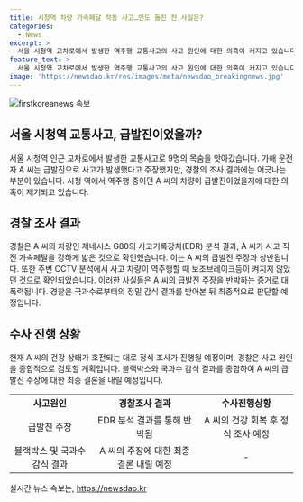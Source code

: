 ```yaml
---
title: 시청역 차량 가속페달 작동 사고…인도 돌진 전 사실은?
categories:
  - News
excerpt: >
  서울 시청역 교차로에서 발생한 역주행 교통사고의 사고 원인에 대한 의혹이 커지고 있습니다. 가해 운전자 A(68) 씨는 급발진을 주장했지만, 경찰은 사고기록장치(EDR)를 분석하여 사고 직전에 액셀을 강하게 밟았다고 밝혔습니다. 브레이크등 미점등과 액셀 주행기록은 A 씨의 주장을 뒷받침하지 않는다고 전해졌으며, 경찰은 최종 판단을 위해 국과수 정밀 감식 결과를 기다리고 있습니다. A 씨의 건강 상태 호전 후 정식 조사를 진행할 예정이며, 경찰은 여러 증거를 종합적으로 검토해 수사할 것으로 밝혔습니다.
feature_text: >
  서울 시청역 교차로에서 발생한 역주행 교통사고의 사고 원인에 대한 의혹이 커지고 있습니다. 가해 운전자 A(68) 씨는 급발진을 주장했지만, 경찰은 사고기록장치(EDR)를 분석하여 사고 직전에 액셀을 강하게 밟았다고 밝혔습니다. 브레이크등 미점등과 액셀 주행기록은 A 씨의 주장을 뒷받침하지 않는다고 전해졌으며, 경찰은 최종 판단을 위해 국과수 정밀 감식 결과를 기다리고 있습니다. A 씨의 건강 상태 호전 후 정식 조사를 진행할 예정이며, 경찰은 여러 증거를 종합적으로 검토해 수사할 것으로 밝혔습니다.
image: 'https://newsdao.kr/res/images/meta/newsdao_breakingnews.jpg'
---
```


<p><img src="https://newsdao.kr/res/images/meta/newsdao_breakingnews.jpg" alt="firstkoreanews 속보" /></p>

<h2 data-ke-size="size26">서울 시청역 교통사고, 급발진이었을까?</h2>

<p data-ke-size="size16">서울 시청역 인근 교차로에서 발생한 교통사고로 9명의 목숨을 앗아갔습니다. 가해 운전자 A 씨는 급발진으로 사고가 발생했다고 주장했지만, 경찰의 조사 결과에는 어긋나는 부분이 있습니다. 시청 역에서 역주행 중이던 A 씨의 차량이 급발진이었을지에 대한 의혹이 제기되고 있습니다.</p>

<h2 data-ke-size="size26">경찰 조사 결과</h2>

<p data-ke-size="size16">경찰은 A 씨의 차량인 제네시스 G80의 사고기록장치(EDR) 분석 결과, A 씨가 사고 직전 가속페달을 강하게 밟은 것으로 확인했습니다. 이는 A 씨의 급발진 주장과 상반됩니다. 또한 주변 CCTV 분석에서 사고 차량이 역주행할 때 보조브레이크등이 켜지지 않았던 것으로 확인되었습니다. 이러한 사실들은 A 씨의 급발진 주장을 반박하는 증거로 대폭력됩니다. 경찰은 국과수로부터의 정밀 감식 결과를 받아본 뒤 최종적으로 판단할 예정입니다.</p>

<h2 data-ke-size="size26">수사 진행 상황</h2>

<p data-ke-size="size16">현재 A 씨의 건강 상태가 호전되는 대로 정식 조사가 진행될 예정이며, 경찰은 사고 원인을 종합적으로 검토할 계획입니다. 블랙박스와 국과수 감식 결과를 종합하여 A 씨의 급발진 주장에 대한 최종 결론을 내릴 예정입니다.</p>

<table>
    <tr>
        <td style="text-align: center; height: 17px;"><b>사고원인</b></td>
        <td style="text-align: center; height: 17px;"><b>경찰조사 결과</b></td>
        <td style="text-align: center; height: 17px;"><b>수사진행상황</b></td>
    </tr>
    <tr>
        <td style="text-align: center; height: 17px;">급발진 주장</td>
        <td style="text-align: center; height: 17px;">EDR 분석 결과를 통해 반박됨</td>
        <td style="text-align: center; height: 17px;">A 씨의 건강 회복 후 정식 조사 예정</td>
    </tr>
    <tr>
        <td style="text-align: center; height: 17px;">블랙박스 및 국과수 감식 결과</td>
        <td style="text-align: center; height: 17px;">A 씨의 주장에 대한 최종 결론 내릴 예정</td>
        <td style="text-align: center; height: 17px;">-</td>
    </tr>
</table>
실시간 뉴스 속보는, <a href="https://newsdao.kr" rel="dofollow">https://newsdao.kr</a>



